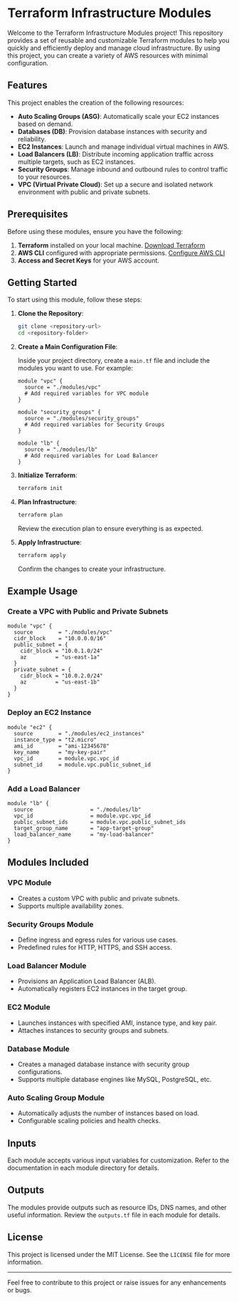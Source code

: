 # Terraform Infrastructure Modules

Welcome to the Terraform Infrastructure Modules project! This repository provides a set of reusable and customizable Terraform modules to help you quickly and efficiently deploy and manage cloud infrastructure. By using this project, you can create a variety of AWS resources with minimal configuration.

## Features

This project enables the creation of the following resources:

- **Auto Scaling Groups (ASG)**: Automatically scale your EC2 instances based on demand.
- **Databases (DB)**: Provision database instances with security and reliability.
- **EC2 Instances**: Launch and manage individual virtual machines in AWS.
- **Load Balancers (LB)**: Distribute incoming application traffic across multiple targets, such as EC2 instances.
- **Security Groups**: Manage inbound and outbound rules to control traffic to your resources.
- **VPC (Virtual Private Cloud)**: Set up a secure and isolated network environment with public and private subnets.

## Prerequisites

Before using these modules, ensure you have the following:

1. **Terraform** installed on your local machine. [Download Terraform](https://www.terraform.io/downloads)
2. **AWS CLI** configured with appropriate permissions. [Configure AWS CLI](https://docs.aws.amazon.com/cli/latest/userguide/cli-chap-configure.html)
3. **Access and Secret Keys** for your AWS account.

## Getting Started

To start using this module, follow these steps:

1. **Clone the Repository**:
   ```bash
   git clone <repository-url>
   cd <repository-folder>
   ```

2. **Create a Main Configuration File**:
   
   Inside your project directory, create a `main.tf` file and include the modules you want to use. For example:
   ```hcl
   module "vpc" {
     source = "./modules/vpc"
     # Add required variables for VPC module
   }

   module "security_groups" {
     source = "./modules/security_groups"
     # Add required variables for Security Groups
   }

   module "lb" {
     source = "./modules/lb"
     # Add required variables for Load Balancer
   }
   ```

3. **Initialize Terraform**:
   ```bash
   terraform init
   ```

4. **Plan Infrastructure**:
   ```bash
   terraform plan
   ```
   Review the execution plan to ensure everything is as expected.

5. **Apply Infrastructure**:
   ```bash
   terraform apply
   ```
   Confirm the changes to create your infrastructure.

## Example Usage

### Create a VPC with Public and Private Subnets
```hcl
module "vpc" {
  source        = "./modules/vpc"
  cidr_block    = "10.0.0.0/16"
  public_subnet = {
    cidr_block = "10.0.1.0/24"
    az         = "us-east-1a"
  }
  private_subnet = {
    cidr_block = "10.0.2.0/24"
    az         = "us-east-1b"
  }
}
```

### Deploy an EC2 Instance
```hcl
module "ec2" {
  source        = "./modules/ec2_instances"
  instance_type = "t2.micro"
  ami_id        = "ami-12345678"
  key_name      = "my-key-pair"
  vpc_id        = module.vpc.vpc_id
  subnet_id     = module.vpc.public_subnet_id
}
```

### Add a Load Balancer
```hcl
module "lb" {
  source                  = "./modules/lb"
  vpc_id                  = module.vpc.vpc_id
  public_subnet_ids       = module.vpc.public_subnet_ids
  target_group_name       = "app-target-group"
  load_balancer_name      = "my-load-balancer"
}
```

## Modules Included

### VPC Module
- Creates a custom VPC with public and private subnets.
- Supports multiple availability zones.

### Security Groups Module
- Define ingress and egress rules for various use cases.
- Predefined rules for HTTP, HTTPS, and SSH access.

### Load Balancer Module
- Provisions an Application Load Balancer (ALB).
- Automatically registers EC2 instances in the target group.

### EC2 Module
- Launches instances with specified AMI, instance type, and key pair.
- Attaches instances to security groups and subnets.

### Database Module
- Creates a managed database instance with security group configurations.
- Supports multiple database engines like MySQL, PostgreSQL, etc.

### Auto Scaling Group Module
- Automatically adjusts the number of instances based on load.
- Configurable scaling policies and health checks.

## Inputs

Each module accepts various input variables for customization. Refer to the documentation in each module directory for details.

## Outputs

The modules provide outputs such as resource IDs, DNS names, and other useful information. Review the `outputs.tf` file in each module for details.

## License

This project is licensed under the MIT License. See the `LICENSE` file for more information.

---

Feel free to contribute to this project or raise issues for any enhancements or bugs.


